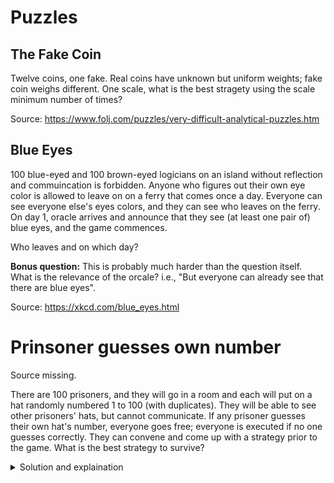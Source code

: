 # Puzzles

## The Fake Coin
Twelve coins, one fake. Real coins have unknown but uniform weights; fake coin weighs different. One scale, what is the best stragety using the scale minimum number of times?

Source: https://www.folj.com/puzzles/very-difficult-analytical-puzzles.htm


## Blue Eyes
100 blue-eyed and 100 brown-eyed logicians on an island without reflection and commuincation is forbidden. Anyone who figures out their own eye color is allowed to leave on on a ferry that comes once a day. Everyone can see everyone else's eyes colors, and they can see who leaves on the ferry.  On day 1, oracle arrives and announce that they see (at least one pair of) blue eyes, and the game commences.

Who leaves and on which day?

**Bonus question:** This is probably much harder than the question itself. What is the relevance of the orcale? i.e., "But everyone can already see that there are blue eyes".

Source: https://xkcd.com/blue_eyes.html


# Prinsoner guesses own number 

Source missing.

There are 100 prisoners, and they will go in a room and each will put on a hat randomly numbered 1 to 100 (with duplicates). They will be able to see other prisoners' hats, but cannot communicate. If any prisoner guesses their own hat's number, everyone goes free; everyone is executed if no one guesses correctly. They can convene and come up with a strategy prior to the game. What is the best strategy to survive?

<details>
  <summary>Solution and explaination</summary>

  Everyone is assigned a different number `x` to memorize, from 1 to 100. The prisoner will guess `1 + (x - (sum(rest)) mod 100)` when it's their turn, where `sum(rest)` is the sum of all numbers they see. Exactly one prisoner will guess right.

  In more layperson terms, subtract sum of all numbers observed plus `x` from 10,000. The last two digits plus one is their guess.

  That is a concise way to describe a solution. More intutively, each prinsoer will assume a different modulo-100 remainder `r` of the total sum of numbers (including thier own) - 100. Subtract 100 because we want the numbers to be 0 to 99 to work with modular arithmatics (i.e. subtract 1 from each number). Exactly one prisoner will have the correct assumption (since there are 100 different remainders). Given the correct remainder, they can compute their own number via solving the modular arithmatic equation `(sum(rest) + t - 100) mod 100 = r`, where `t` is their acutal number on their hat. Note that `-100` can be omitted because that's 0 mod 100. But that is equivalent to computing the first formula given above where `x = 100 - r`, and hence the concise solution.
</details>
